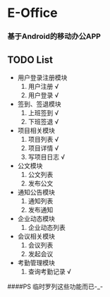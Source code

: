 # E-Office
### 基于Android的移动办公APP

## TODO List
* 用户登录注册模块
	1. 用户注册 √
	2. 用户登录 √
* 签到、签退模块
	1. 上班签到 √
	2. 下班签退 √
* 项目相关模块
	1. 项目列表 √
	2. 项目详情 √
	3. 写项目日志 √
* 公文模块
	1. 公文列表
	2. 发布公文
* 通知公告模块
	1. 通知列表
	2. 发布通知
* 企业动态模块
	1. 企业动态列表
* 会议相关模块
	1. 会议列表
	2. 发起会议
* 考勤管理模块
	1. 查询考勤记录 √

####PS
临时罗列这些功能而已-_-

